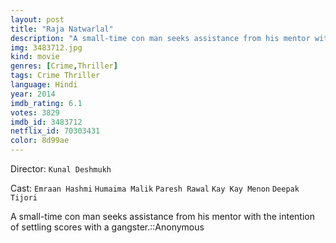 ```yaml
---
layout: post
title: "Raja Natwarlal"
description: "A small-time con man seeks assistance from his mentor with the intention of settling scores with a gangster.::Anonymous.."
img: 3483712.jpg
kind: movie
genres: [Crime,Thriller]
tags: Crime Thriller 
language: Hindi
year: 2014
imdb_rating: 6.1
votes: 3829
imdb_id: 3483712
netflix_id: 70303431
color: 8d99ae
---
```

Director: `Kunal Deshmukh`  

Cast: `Emraan Hashmi` `Humaima Malik` `Paresh Rawal` `Kay Kay Menon` `Deepak Tijori` 

A small-time con man seeks assistance from his mentor with the intention of settling scores with a gangster.::Anonymous
